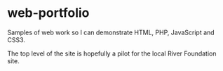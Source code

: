 web-portfolio
=============

Samples of web work so I can demonstrate HTML, PHP, JavaScript and CSS3.

The top level of the site is hopefully a pilot for the local River Foundation site.